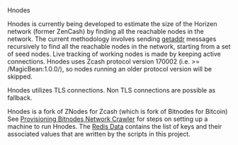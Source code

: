 Hnodes

Hnodes is currently being developed to estimate the size of the Horizen network (former ZenCash) by finding all the reachable nodes in the network. The current methodology involves sending [getaddr](https://en.bitcoin.it/wiki/Protocol_specification#getaddr) messages recursively to find all the reachable nodes in the network, starting from a set of seed nodes. Live tracking of working nodes is made by keeping active connections. 
Hnodes uses Zcash protocol version 170002 (i.e. >= /MagicBean:1.0.0/), so nodes running an older protocol version will be skipped.

Hnodes utilizes TLS connections. Non TLS connections are possible as fallback.

Hnodes is a fork of ZNodes for Zcash (which is fork of Bitnodes for Bitcoin)
See [Provisioning Bitnodes Network Crawler](https://github.com/ayeowch/bitnodes/wiki/Provisioning-Bitcoin-Network-Crawler) for steps on setting up a machine to run Hnodes. The [Redis Data](https://github.com/ayeowch/bitnodes/wiki/Redis-Data) contains the list of keys and their associated values that are written by the scripts in this project.

